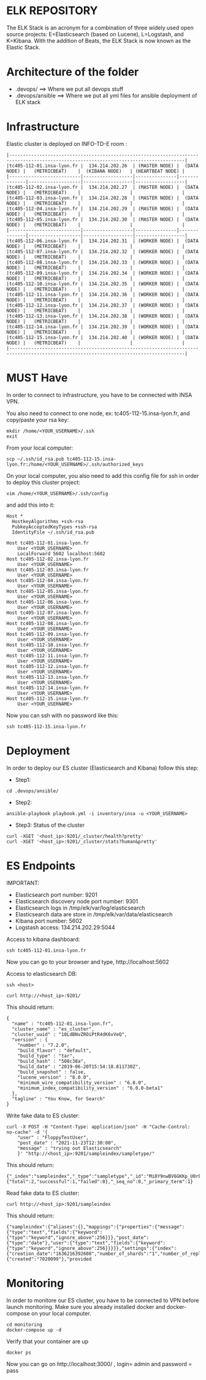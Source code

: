# ELK REPOSITORY #
The ELK Stack is an acronym for a combination of three widely used open source projects: E=Elasticsearch (based on Lucene), L=Logstash, and K=Kibana. With the addition of Beats, the ELK Stack is now known as the Elastic Stack.

# Architecture of the folder #
 - .devops/ ==> Where we put all devops stuff
 - .devops/ansible ==> Where we put all yml files for ansible deployment of ELK stack

# Infrastructure #
Elastic cluster is deployed on INFO-TD-E room :

```
|--------------------------------------------------------------------------------------------------------------------------------------|
|tc405-112-01.insa-lyon.fr |  134.214.202.26  | (MASTER NODE) |  (DATA NODE) |   (METRICBEAT)    |  (KIBANA NODE)   | (HEARTBEAT NODE) |
|--------------------------|------------------|---------------|--------------|-------------------|------------------|------------------|
|tc405-112-02.insa-lyon.fr |  134.214.202.27  | (MASTER NODE) |  (DATA NODE) |   (METRICBEAT)    |                  |                  |
|tc405-112-03.insa-lyon.fr |  134.214.202.28  | (MASTER NODE) |  (DATA NODE) |   (METRICBEAT)    |                  |                  |
|tc405-112-04.insa-lyon.fr |  134.214.202.29  | (MASTER NODE) |  (DATA NODE) |   (METRICBEAT)    |                  |                  |
|tc405-112-05.insa-lyon.fr |  134.214.202.30  | (MASTER NODE) |  (DATA NODE) |   (METRICBEAT)    |                  |                  |
|--------------------------|------------------|---------------|--------------|-------------------|------------------|------------------|
|tc405-112-06.insa-lyon.fr |  134.214.202.31  | (WORKER NODE) |  (DATA NODE) |   (METRICBEAT)    |                  |                  |
|tc405-112-07.insa-lyon.fr |  134.214.202.32  | (WORKER NODE) |  (DATA NODE) |   (METRICBEAT)    |                  |                  |
|tc405-112-08.insa-lyon.fr |  134.214.202.33  | (WORKER NODE) |  (DATA NODE) |   (METRICBEAT)    |                  |                  |
|tc405-112-09.insa-lyon.fr |  134.214.202.34  | (WORKER NODE) |  (DATA NODE) |   (METRICBEAT)    |                  |                  |
|tc405-112-10.insa-lyon.fr |  134.214.202.35  | (WORKER NODE) |  (DATA NODE) |   (METRICBEAT)    |                  |                  |
|tc405-112-11.insa-lyon.fr |  134.214.202.36  | (WORKER NODE) |  (DATA NODE) |   (METRICBEAT)    |                  |                  |
|tc405-112-12.insa-lyon.fr |  134.214.202.37  | (WORKER NODE) |  (DATA NODE) |   (METRICBEAT)    |                  |                  |
|tc405-112-13.insa-lyon.fr |  134.214.202.38  | (WORKER NODE) |  (DATA NODE) |   (METRICBEAT)    |                  |                  |
|tc405-112-14.insa-lyon.fr |  134.214.202.39  | (WORKER NODE) |  (DATA NODE) |   (METRICBEAT)    |                  |                  |
|tc405-112-15.insa-lyon.fr |  134.214.202.40  | (WORKER NODE) |  (DATA NODE) |   (METRICBEAT)    |                  |                  |
|--------------------------------------------------------------------------------------------------------------------------------------|
```

# MUST Have #
In order to connect to infrastructure, you have to be connected with INSA VPN.

You also need to connect to one node, ex: tc405-112-15.insa-lyon.fr, and copy/paste your rsa key:
```
mkdir /home/<YOUR_USERNAME>/.ssh
exit
```
From your local computer:
```
scp ~/.ssh/id_rsa.pub tc405-112-15.insa-lyon.fr:/home/<YOUR_USERNAME>/.ssh/authorized_keys
```

On your local computer, you also need to add this config file for ssh in order to deploy this cluster project:
```
vim /home/<YOUR_USERNAME>/.ssh/config
```
and add this into it:
```
Host *
  HostkeyAlgorithms +ssh-rsa
  PubkeyAcceptedKeyTypes +ssh-rsa
  IdentityFile ~/.ssh/id_rsa.pub

Host tc405-112-01.insa-lyon.fr
    User <YOUR_USERNAME>
    LocalForward 5602 localhost:5602
Host tc405-112-02.insa-lyon.fr
    User <YOUR_USERNAME>
Host tc405-112-03.insa-lyon.fr
    User <YOUR_USERNAME>
Host tc405-112-04.insa-lyon.fr
    User <YOUR_USERNAME>
Host tc405-112-05.insa-lyon.fr
    User <YOUR_USERNAME>
Host tc405-112-06.insa-lyon.fr
    User <YOUR_USERNAME>
Host tc405-112-07.insa-lyon.fr
    User <YOUR_USERNAME>
Host tc405-112-08.insa-lyon.fr
    User <YOUR_USERNAME>
Host tc405-112-09.insa-lyon.fr
    User <YOUR_USERNAME>
Host tc405-112-10.insa-lyon.fr
    User <YOUR_USERNAME>
Host tc405-112-11.insa-lyon.fr
    User <YOUR_USERNAME>
Host tc405-112-12.insa-lyon.fr
    User <YOUR_USERNAME>
Host tc405-112-13.insa-lyon.fr
    User <YOUR_USERNAME>
Host tc405-112-14.insa-lyon.fr
    User <YOUR_USERNAME>
Host tc405-112-15.insa-lyon.fr
    User <YOUR_USERNAME>
```
Now you can ssh with no password like this:
```
ssh tc405-112-15.insa-lyon.fr
```
# Deployment #
In order to deploy our ES cluster (Elasticsearch and Kibana) follow this step:

- Step1:
```
cd .devops/ansible/
```
- Step2:
```
ansible-playbook playbook.yml -i inventory/insa -u <YOUR_USERNAME>
```
- Step3: Status of the cluster
```
curl -XGET '<host_ip>:9201/_cluster/health?pretty'
curl -XGET '<host_ip>:9201/_cluster/stats?human&pretty'
```

# ES Endpoints #
IMPORTANT:
- Elasticsearch port number: 9201
- Elasticsearch discovery node port number: 9301
- Elasticsearch logs in /tmp/elk/var/log/elasticsearch
- Elasticsearch data are store in /tmp/elk/var/data/elasticsearch
- Kibana port number: 5602
- Logstash access: 134.214.202.29:5044

Access to kibana dashboard:
```
ssh tc405-112-01.insa-lyon.fr
```
Now you can go to your browser and type, http://localhost:5602

Access to elasticsearch DB:
```
ssh <host>
```
```
curl http://<host_ip>:9201/
```
This should return:
```
{
  "name" : "tc405-112-01.insa-lyon.fr",
  "cluster_name" : "es_cluster",
  "cluster_uuid" : "10LdBNvZROiPtR4dK6vVeQ",
  "version" : {
    "number" : "7.2.0",
    "build_flavor" : "default",
    "build_type" : "tar",
    "build_hash" : "508c38a",
    "build_date" : "2019-06-20T15:54:18.811730Z",
    "build_snapshot" : false,
    "lucene_version" : "8.0.0",
    "minimum_wire_compatibility_version" : "6.8.0",
    "minimum_index_compatibility_version" : "6.0.0-beta1"
  },
  "tagline" : "You Know, for Search"
}
```
Write fake data to ES cluster:
```
curl -X POST -H "Content-Type: application/json" -H "Cache-Control: no-cache" -d '{
    "user" : "FloppyTestUser",
    "post_date" : "2021-11-23T12:30:00",
    "message" : "trying out Elasticsearch"
    }' "http://<host_ip>:9201/sampleindex/sampletype/"
```
This should return:
```
{"_index":"sampleindex","_type":"sampletype","_id":"Mi8Y9nwBV6GKKp_U0rbx","_version":1,"result":"created","_shards":{"total":2,"successful":1,"failed":0},"_seq_no":0,"_primary_term":1}
```
Read fake data to ES cluster:
```
curl http://<host_ip>:9201/sampleindex
```
This should return:
```
{"sampleindex":{"aliases":{},"mappings":{"properties":{"message":{"type":"text","fields":{"keyword":{"type":"keyword","ignore_above":256}}},"post_date":{"type":"date"},"user":{"type":"text","fields":{"keyword":{"type":"keyword","ignore_above":256}}}}},"settings":{"index":{"creation_date":"1636216392608","number_of_shards":"1","number_of_replicas":"1","uuid":"rG_yAsYeREKiefslzrJPiw","version":{"created":"7020099"},"provided
```

# Monitoring #
In order to monitore our ES cluster, you have to be connected to VPN before launch monitoring. Make sure you already installed docker and docker-compose on your local computer.
```
cd monitoring
docker-compose up -d
```
Verify that your container are up
```
docker ps
```
Now you can go on http://localhost:3000/ , login= admin and password = pass

